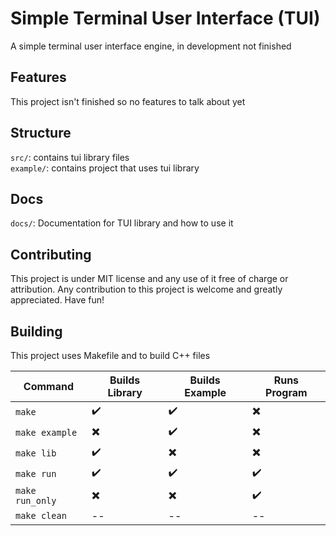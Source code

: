 # Simple Terminal User Interface (TUI)

A simple terminal user interface engine, in development not finished

## Features

This project isn't finished so no features to talk about yet

## Structure

`src/`: contains tui library files \
`example/`: contains project that uses tui library

## Docs

`docs/`: Documentation for TUI library and how to use it

## Contributing

This project is under MIT license and any use of it free of charge or attribution. Any contribution to this project is welcome and greatly appreciated. Have fun!

## Building

This project uses Makefile and to build C++ files

| Command | Builds Library | Builds Example | Runs Program |
| - | - | - | - |
| `make` | ✔️ | ✔️ | ✖️ |
| `make example` | ✖️ | ✔️ | ✖️ |
| `make lib` | ✔️ | ✖️ | ✖️ |
| `make run` | ✔️ | ✔️ | ✔️ |
| `make run_only` | ✖️ | ✖️ | ✔️ |
| `make clean` |  -- | -- | -- |